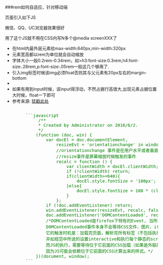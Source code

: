 ###rem如何自适应，针对移动端
<p>页面引入如下JS</p>
<p>微信、QQ、UC浏览器效果很好</p>
<p>用了这个JS就不用在CSS内写N多个@media screenXXX了</p>
<ul>
    <li>在html内最外层元素给max-width:640px,min-width:320px</li>
    <li>元素宽高都以rem为单位就会自动缩放</li>
    <li>字体大小一般0.2rem-0.34rem，如>h3:font-size:0.3rem,h4:font-size:.28rem,p:font-size:.05rem一般这几个够用了.</li>
    <li>引入img标签时候该img必须float否则其与父元素有20px左右的margin-bottom</li>
    <li></li>
    <li>如果有用到input时候，该input得浮动，不然占据行高很大,出现元素占据位置大时候，float一下即可</li>
    <li>参考来源: <a href="http://www.jianshu.com/p/b00cd3506782/comments/1599498">猛戳此处</a></li>
</ul>
<pre style="color:green">   
        ```javascript
             /**
             * Created by Administrator on 2016/6/2.
             */
            (function (doc, win) {
                var docEl = doc.documentElement,
                    resizeEvt = 'orientationchange' in window ? 'orientationchange' : 'resize',
                    //orientationchange 事件是在用户水平或者垂直翻转设备（即方向发生变化）时触发的事件。
                    //resize事件是屏幕缩放时候触发的事件
                    recalc = function () {
                        var clientWidth = docEl.clientWidth;
                        if (!clientWidth) return;
                        if(clientWidth>=640){
                            docEl.style.fontSize = '100px';
                        }else{
                            docEl.style.fontSize = 100 * (clientWidth / 640) + 'px';
                        }
                    };
                if (!doc.addEventListener) return;
                win.addEventListener(resizeEvt, recalc, false);
                doc.addEventListener('DOMContentLoaded', recalc, false);
                /*DOMContentLoaded是firefox下特有的Event, 当所有DOM解析完以后会触发这个事件。
                DOMContentLoaded事件本身不会等待CSS文件、图片、iframe加载完成。
                它的触发时机是：加载完页面，解析完所有标签（不包括执行CSS和JS），
                并如规范中所说的设置interactive和执行每个静态的script标签中的JS，然后触发。
                而JS的执行，需要等待位于它前面的CSS加载（如果是外联的话）、执行完成，
                因为JS可能会依赖位于它前面的CSS计算出来的样式。*/
            })(document, window);
        ```
</pre>